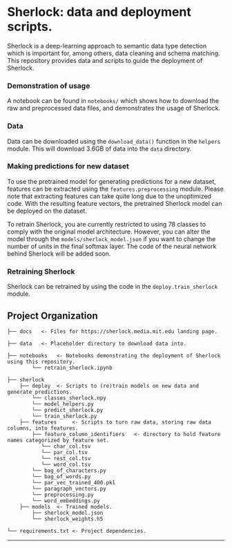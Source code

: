 # Sherlock: data and deployment scripts.

Sherlock is a deep-learning approach to semantic data type detection which is important for, among others, data cleaning and schema matching. This repository provides data and scripts to guide the deployment of Sherlock.


### Demonstration of usage
A notebook can be found in `notebooks/` which shows how to download the raw and preprocessed data files, and demonstrates the usage of Sherlock.


### Data
Data can be downloaded using the `download_data()` function in the `helpers` module.
This will download 3.6GB of data into the `data` directory.


### Making predictions for new dataset
To use the pretrained model for generating predictions for a new dataset, features can be extracted using the `features.preprocessing` module. Please note that extracting features can take quite long due to the unoptimized code.
With the resulting feature vectors, the pretrained Sherlock model can be deployed on the dataset.

To retrain Sherlock, you are currently restricted to using 78 classes to comply with the original model architecture.
However, you can alter the model through the `models/sherlock_model.json` if you want to change the number of units in the final softmax layer. The code of the neural network behind Sherlock will be added soon.


### Retraining Sherlock
Sherlock can be retrained by using the code in the `deploy.train_sherlock` module.



## Project Organization
     
    ├── docs   <- Files for https://sherlock.media.mit.edu landing page.
     
    ├── data   <- Placeholder directory to download data into.
     
    ├── notebooks   <- Notebooks demonstrating the deployment of Sherlock using this repository.
            └── retrain_sherlock.ipynb
     
    ├── sherlock                
        ├── deploy  <- Scripts to (re)train models on new data and generate predictions.
            └── classes_sherlock.npy
            └── model_helpers.py
            └── predict_sherlock.py
            └── train_sherlock.py
        ├── features     <- Scripts to turn raw data, storing raw data columns, into features.
            ├── feature_column_identifiers   <- directory to hold feature names categorized by feature set.
               └── char_col.tsv
               └── par_col.tsv
               └── rest_col.tsv
               └── word_col.tsv
            └── bag_of_characters.py
            └── bag_of_words.py
            └── par_vec_trained_400.pkl
            └── paragraph_vectors.py
            └── preprocessing.py
            └── word_embeddings.py
        ├── models  <- Trained models.
            ├── sherlock_model.json
            └── sherlock_weights.h5
    
    └── requirements.txt <- Project dependencies.

------------
